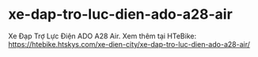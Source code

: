# xe-dap-tro-luc-dien-ado-a28-air
Xe Đạp Trợ Lực Điện ADO A28 Air. Xem thêm tại HTeBike: https://htebike.htskys.com/xe-dien-city/xe-dap-tro-luc-dien-ado-a28-air/
